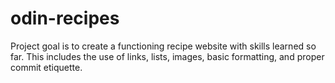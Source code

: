 # odin-recipes

Project goal is to create a functioning recipe website with skills learned so far. This includes the use of links, lists, images, basic formatting, and proper commit etiquette.